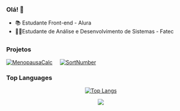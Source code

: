 ### Olá! 👋

- 📚 Estudante Front-end - Alura
- 👩‍💻Estudante de Análise e Desenvolvimento de Sistemas - Fatec

##

### Projetos
<!--
[![MenopausaCalc](https://img.shields.io/badge/MenopausaCalc-FF5722?style=for-the-badge&logo=shields.io.Color=white)](https://lanmeb.github.io/MenopausaCalc/)

[![MenopausaCalc](https://img.shields.io/badge/Menopausa-Calc-ff69b4?style=for-the-badge&logo=shields.io&labelColor=blue&color=ff69b4)](https://lanmeb.github.io/MenopausaCalc/)
-->

[![MenopausaCalc](https://img.shields.io/badge/Menopausa-Calc-570437?style=for-the-badge&logo=shields.io.&labelColor=f307b8)](https://lanmeb.github.io/MenopausaCalc/)
&nbsp; &nbsp;
[![SortNumber](https://img.shields.io/badge/Sort-Number-F06305?style=for-the-badge&logo=shields.io.&labelColor=f04e03)](https://lanmeb.github.io/SortNumber/)


### Top Languages
<div align="center">
<a href="https://github.com/lanmeb">
<!--<img height="180em" src="https://github-readme-stats.vercel.app/api/top-langs/?username=lanmeb&layout=compact&langs_count=7&theme=great-gatsby"/>
 ![Top Langs](https://github-readme-stats.vercel.app/api/top-langs/?username=lanmeb&hide_progress=false)
-->
 
![Top Langs](https://github-readme-stats.vercel.app/api/top-langs/?username=lanmeb&langs_count=8)
<!--<img height="180em" src="https://github-readme-stats.vercel.app/api?username=lanmeb&show_icons=true&theme=great-gatsby&include_all_commits=true"/>-->
<img src="https://komarev.com/ghpvc/?username=lanmeb&style=plastic&color=0007c4">
 
</div>
 
<!--
<details>
<summary>My top languages</summary>

| Rank | Languages |
|-----:|-----------|
|     1| Javascript|
|     2| HTML    |
|     3| CSS       |

</details>

![image](https://github.com/lanmeb/portfolio/blob/main/assets/tela.png)


<picture>
 <source media="(prefers-color-scheme: dark)" srcset="YOUR-DARKMODE-IMAGE">
 <source media="(prefers-color-scheme: light)" srcset="YOUR-LIGHTMODE-IMAGE">
 <img alt="YOUR-ALT-TEXT" src="YOUR-DEFAULT-IMAGE">
</picture>

**lanmeb/lanmeb** is a ✨ _special_ ✨ repository because its `README.md` (this file) appears on your GitHub profile.

Here are some ideas to get you started:

- 🔭 I’m currently working on ...
- 🌱 I’m currently learning ...
- 👯 I’m looking to collaborate on ...
- 🤔 I’m looking for help with ...
- 💬 Ask me about ...
- 📫 How to reach me: ...
- 😄 Pronouns: ...
- ⚡ Fun fact: ...
-->

